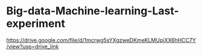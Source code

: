 # Big-data-Machine-learning-Last-experiment
https://drive.google.com/file/d/1mcrwg5sYXgzweDKmeKLMUpiXX6hHCC7Y/view?usp=drive_link
